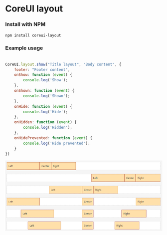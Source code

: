 # CoreUI layout


### Install with NPM

`npm install coreui-layout`

### Example usage

```js

CoreUI.layout.show("Title layout", "Body content", {
    footer: "Footer content",
    onShow: function (event) {
        console.log('Show');
    },
    onShown: function (event) {
        console.log('Shown');
    },
    onHide: function (event) {
        console.log('Hide');
    },
    onHidden: function (event) {
        console.log('Hidden');
    },
    onHidePrevented: function (event) {
        console.log('Hide prevented');
    }
})

```

![Layout](https://raw.githubusercontent.com/n2ref/coreui-layout/main/preview.png) 
